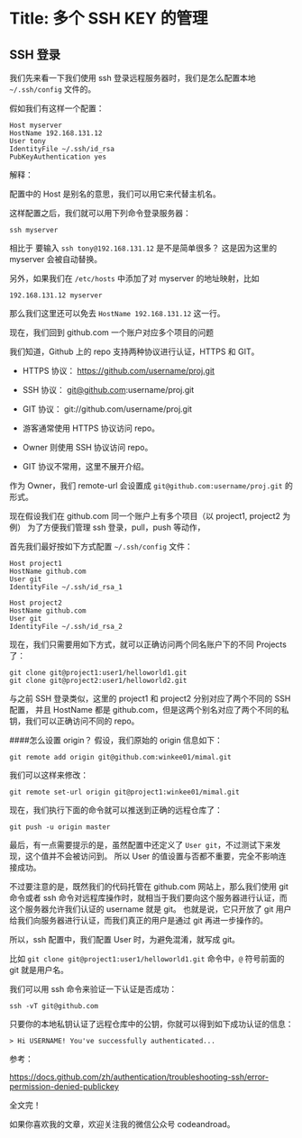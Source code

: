 # Title: 多个 SSH KEY 的管理


## SSH 登录

我们先来看一下我们使用 ssh 登录远程服务器时，我们是怎么配置本地 `~/.ssh/config` 文件的。

假如我们有这样一个配置：

```
Host myserver
HostName 192.168.131.12
User tony
IdentityFile ~/.ssh/id_rsa
PubKeyAuthentication yes
```

解释：

配置中的 Host 是别名的意思，我们可以用它来代替主机名。

这样配置之后，我们就可以用下列命令登录服务器：

```
ssh myserver
```

相比于 要输入 `ssh tony@192.168.131.12` 是不是简单很多？ 这是因为这里的 myserver 会被自动替换。

另外，如果我们在 `/etc/hosts` 中添加了对 myserver 的地址映射，比如

```
192.168.131.12 myserver
```

那么我们这里还可以免去 `HostName 192.168.131.12` 这一行。


现在，我们回到 github.com 一个账户对应多个项目的问题

我们知道，Github 上的 repo 支持两种协议进行认证，HTTPS 和 GIT。

- HTTPS 协议： https://github.com/username/proj.git 
- SSH 协议：   git@github.com:username/proj.git 
- GIT 协议：   git://github.com/username/proj.git



- 游客通常使用 HTTPS 协议访问 repo。
- Owner 则使用 SSH 协议访问 repo。
- GIT 协议不常用，这里不展开介绍。

作为 Owner，我们 remote-url 会设置成 `git@github.com:username/proj.git` 的形式。

现在假设我们在 github.com 同一个账户上有多个项目（以 project1, project2 为例）
为了方便我们管理 ssh 登录，pull，push 等动作，

首先我们最好按如下方式配置 `~/.ssh/config` 文件：

```ssh
Host project1 
HostName github.com
User git
IdentityFile ~/.ssh/id_rsa_1

Host project2
HostName github.com
User git
IdentityFile ~/.ssh/id_rsa_2
```

现在，我们只需要用如下方式，就可以正确访问两个同名账户下的不同 Projects 了：

```
git clone git@project1:user1/helloworld1.git
git clone git@project2:user1/helloworld2.git
```


与之前 SSH 登录类似，这里的 project1 和 project2 分别对应了两个不同的 SSH 配置，
并且 HostName 都是 github.com，但是这两个别名对应了两个不同的私钥，我们可以正确访问不同的 repo。

####怎么设置 origin？
假设，我们原始的 origin 信息如下：
```
git remote add origin git@github.com:winkee01/mimal.git
```

我们可以这样来修改：
```
git remote set-url origin git@project1:winkee01/mimal.git
```

现在，我们执行下面的命令就可以推送到正确的远程仓库了：
```
git push -u origin master

```

最后，有一点需要提示的是，虽然配置中还定义了 `User git`，不过测试下来发现，这个值并不会被访问到。
所以 User 的值设置与否都不重要，完全不影响连接成功。

不过要注意的是，既然我们的代码托管在 github.com 网站上，那么我们使用 git 命令或者 ssh 命令对远程库操作时，就相当于我们要向这个服务器进行认证，而这个服务器允许我们认证的 username 就是 git。
也就是说，它只开放了 git 用户给我们向服务器进行认证，而我们真正的用户是通过 git 再进一步操作的。

所以，ssh 配置中，我们配置 User 时，为避免混淆，就写成 git。

比如 `git clone git@project1:user1/helloworld1.git` 命令中，`@` 符号前面的 git 就是用户名。

我们可以用 ssh 命令来验证一下认证是否成功：

```
ssh -vT git@github.com
```

只要你的本地私钥认证了远程仓库中的公钥，你就可以得到如下成功认证的信息：

```
> Hi USERNAME! You've successfully authenticated...
```

参考：


https://docs.github.com/zh/authentication/troubleshooting-ssh/error-permission-denied-publickey



全文完！

如果你喜欢我的文章，欢迎关注我的微信公众号 codeandroad。



